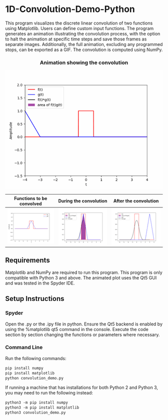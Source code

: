 # 1D-Convolution-Demo-Python
This program visualizes the discrete linear convolution of two functions using Matplotlib. Users can define custom input functions. The program generates an animation illustrating the convolution process, with the option to halt the animation at specific time steps and save those frames as separate images. Additionally, the full animation, excluding any programmed stops, can be exported as a GIF. The convolution is computed using NumPy.
<h3 align="center">
Animation showing the convolution
</h3>
<p align="center">
  <img src="https://github.com/Tristhal/1D-Convolution-Demo-Python/blob/master/images/animation.gif">
</p>

 | Functions to be convolved | During the convolution | After the convolution |
| --- | --- | --- |
| <img src="https://github.com/Tristhal/1D-Convolution-Demo-Python/blob/master/images/Figure_1.png"> | <img src="https://github.com/Tristhal/1D-Convolution-Demo-Python/blob/master/images/Figure_2.png"> | <img src="https://github.com/Tristhal/1D-Convolution-Demo-Python/blob/master/images/Figure_3.png"> |

## Requirements
Matplotlib and NumPy are required to run this program. This program is only compatible with Python 3 and above. The animated plot uses the Qt5 GUI and was tested in the Spyder IDE.

## Setup Instructions
### Spyder
Open the .py or the .ipy file in python. Ensure the Qt5 backend is enabled by using the %matplotlib qt5 command in the console. Execute the code section by section changing the functions or parameters where necessary. 

### Command Line
Run the following commands:
```
pip install numpy
pip install matplotlib
python convolution_demo.py
```

If running a machine that has installations for both Python 2 and Python 3, you may need to run the following instead:
```
python3 -m pip install numpy
python3 -m pip install matplotlib
python3 convolution_demo.py
```



